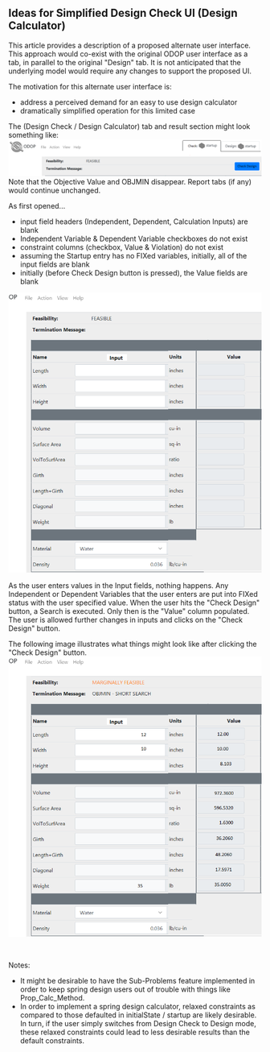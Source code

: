 ## Ideas for Simplified Design Check UI (Design Calculator)

This article provides a description of a proposed alternate user interface.
This approach would co-exist with the original ODOP user interface as a tab, 
in parallel to the original "Design" tab.
It is not anticipated that the underlying model would require any changes to
support the proposed UI.

The motivation for this alternate user interface is:
*  address a perceived demand for an easy to use design calculator
*  dramatically simplified operation for this limited case

The (Design Check / Design Calculator) tab and result section might look something like:   
![Simplified Tab and Result Section](./png/CheckTab_ResultSection.png "[Simplified Tab and Result Section")   
Note that the Objective Value and OBJMIN disappear.
Report tabs (if any) would continue unchanged.   

As first opened...
*  input field headers (Independent, Dependent, Calculation Inputs) are blank
*  Independent Variable & Dependent Variable checkboxes do not exist
*  constraint columns (checkbox, Value & Violation) do not exist
*  assuming the Startup entry has no FIXed variables, initially, all of the input fields are blank
*  initially (before Check Design button is pressed), the Value fields are blank   

![Simplified Variable and Empty Values Section](./png/Variable_ValuesSection.png "[Simplified Variable and Empty Values Section")   

As the user enters values in the Input fields, nothing happens.
Any Independent or Dependent Variables that the user enters are put into FIXed status with the user specified value.
When the user hits the "Check Design" button, a Search is executed.
Only then is the "Value" column populated.
The user is allowed further changes in inputs and clicks on the "Check Design" button.   

The following image illustrates what things might look like after clicking the "Check Design" button.   
![Simplified UI after Check Design](./png/AfterCheckDesign.png "[Simplified UI after Check Design")   

&nbsp;

Notes:  
* It might be desirable to have the Sub-Problems feature implemented
in order to keep spring design users out of trouble with things like Prop\_Calc_Method.
* In order to implement a spring design calculator, relaxed constraints as compared to those
defaulted in initialState / startup are likely desirable.
In turn, if the user simply switches from Design Check to Design mode, 
these relaxed constraints could lead to less desirable results than the default constraints.

